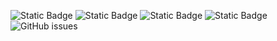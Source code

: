 ![Static Badge](https://img.shields.io/badge/blacklists-61-000000) ![Static Badge](https://img.shields.io/badge/blacklisted-2984343-cc0000) ![Static Badge](https://img.shields.io/badge/whitelisted-2254-00CC00) ![Static Badge](https://img.shields.io/badge/streaming_blacklist-28107-000000) ![GitHub issues](https://img.shields.io/github/issues/fabriziosalmi/blacklists)
